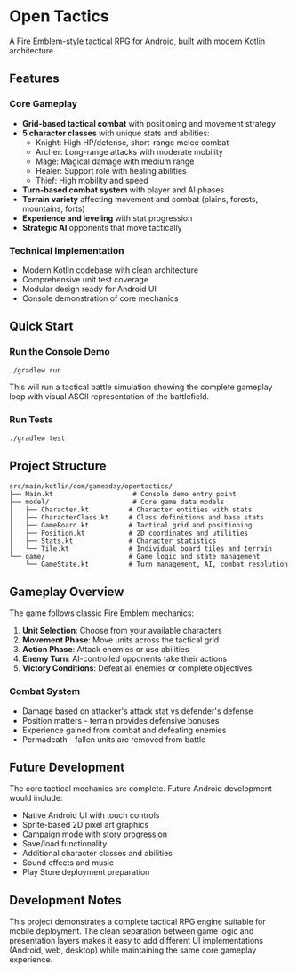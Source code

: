 # Open Tactics

A Fire Emblem-style tactical RPG for Android, built with modern Kotlin architecture.

## Features

### Core Gameplay
- **Grid-based tactical combat** with positioning and movement strategy
- **5 character classes** with unique stats and abilities:
  - Knight: High HP/defense, short-range melee combat
  - Archer: Long-range attacks with moderate mobility  
  - Mage: Magical damage with medium range
  - Healer: Support role with healing abilities
  - Thief: High mobility and speed
- **Turn-based combat system** with player and AI phases
- **Terrain variety** affecting movement and combat (plains, forests, mountains, forts)
- **Experience and leveling** with stat progression
- **Strategic AI** opponents that move tactically

### Technical Implementation
- Modern Kotlin codebase with clean architecture
- Comprehensive unit test coverage
- Modular design ready for Android UI
- Console demonstration of core mechanics

## Quick Start

### Run the Console Demo
```bash
./gradlew run
```

This will run a tactical battle simulation showing the complete gameplay loop with visual ASCII representation of the battlefield.

### Run Tests
```bash
./gradlew test
```

## Project Structure

```
src/main/kotlin/com/gameaday/opentactics/
├── Main.kt                    # Console demo entry point
├── model/                     # Core game data models
│   ├── Character.kt          # Character entities with stats
│   ├── CharacterClass.kt     # Class definitions and base stats
│   ├── GameBoard.kt          # Tactical grid and positioning
│   ├── Position.kt           # 2D coordinates and utilities
│   ├── Stats.kt              # Character statistics
│   └── Tile.kt               # Individual board tiles and terrain
└── game/                     # Game logic and state management
    └── GameState.kt          # Turn management, AI, combat resolution
```

## Gameplay Overview

The game follows classic Fire Emblem mechanics:

1. **Unit Selection**: Choose from your available characters
2. **Movement Phase**: Move units across the tactical grid
3. **Action Phase**: Attack enemies or use abilities
4. **Enemy Turn**: AI-controlled opponents take their actions
5. **Victory Conditions**: Defeat all enemies or complete objectives

### Combat System
- Damage based on attacker's attack stat vs defender's defense
- Position matters - terrain provides defensive bonuses
- Experience gained from combat and defeating enemies
- Permadeath - fallen units are removed from battle

## Future Development

The core tactical mechanics are complete. Future Android development would include:

- Native Android UI with touch controls
- Sprite-based 2D pixel art graphics
- Campaign mode with story progression
- Save/load functionality
- Additional character classes and abilities
- Sound effects and music
- Play Store deployment preparation

## Development Notes

This project demonstrates a complete tactical RPG engine suitable for mobile deployment. The clean separation between game logic and presentation layers makes it easy to add different UI implementations (Android, web, desktop) while maintaining the same core gameplay experience.